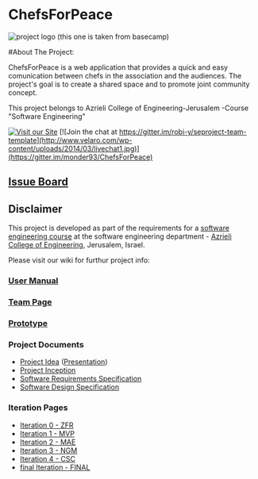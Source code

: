 # ChefsForPeace

![project logo (this one is taken from basecamp)](http://2.bp.blogspot.com/-Xb-HZReV1no/T93-0EpseEI/AAAAAAAARD0/upC-4aqt-9c/s1600/Chefs+for+peace.png)

#About The Project:

ChefsForPeace is a web application that provides a quick and easy comunication between chefs in the association and the audiences.
The project's goal is to create a shared space and to promote joint community concept.

This project belongs to  Azrieli College of Engineering-Jerusalem -Course "Software Engineering"

[![Visit our Site](http://www.yogaswings.com/wp-content/uploads/2014/03/visit-our-website-button.jpg)](https://demo.reactstarterkit.com/)
[![Join the chat at https://gitter.im/robi-y/seproject-team-template](http://www.velaro.com/wp-content/uploads/2014/03/livechat1.jpg)](https://gitter.im/monder93/ChefsForPeace)

## [Issue Board](https://huboard.com/robi-y/seproject-team-template#/)

## Disclaimer
This project is developed as part of the requirements for a [software engineering course](https://github.com/jce-il/se-class/wiki) at the software engineering department - [Azrieli College of Engineering](http://www.jce.ac.il/), Jerusalem, Israel.

Please visit our wiki for furthur project info: 

### [User Manual](https://github.com/monder93/ChefsForPeace/wiki/user-manual)

### [Team Page](../../wiki/team)

### [Prototype](http://chefsforpeace.azurewebsites.net/#/)

### Project Documents
- [Project Idea](docs/idea.pdf) ([Presentation](docs/idea-slides.pdf))
- [Project Inception](../../wiki/inception)
- [Software Requirements Specification](../../wiki/srs)
- [Software Design Specification](../../wiki/sds)

### Iteration Pages
- [Iteration 0 - ZFR](https://github.com/monder93/ChefsForPeace/wiki/Iteration-0---ZFR)
- [Iteration 1 - MVP](https://github.com/monder93/ChefsForPeace/wiki/Iteration-1---MVP)
- [Iteration 2 - MAE](https://github.com/monder93/ChefsForPeace/wiki/Iteration-2---MAE)
- [Iteration 3 - NGM](https://github.com/monder93/ChefsForPeace/wiki/Iteration-3---NGM)
- [Iteration 4 - CSC](https://github.com/monder93/ChefsForPeace/wiki/Iteration-4---CSC)
- [final Iteration - FINAL](https://github.com/monder93/ChefsForPeace/wiki/Iteration-5---FINAL)



